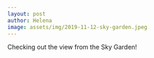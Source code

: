 ```yaml
---
layout: post
author: Helena
image: assets/img/2019-11-12-sky-garden.jpeg
---
```


Checking out the view from the Sky Garden!
